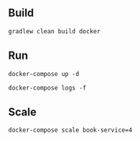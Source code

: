 ## Build

```gradlew clean build docker```

## Run
```docker-compose up -d```

```docker-compose logs -f```

## Scale
```docker-compose scale book-service=4```

